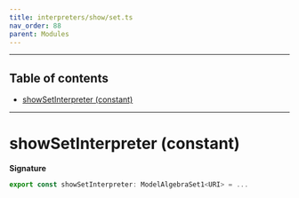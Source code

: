 ```yaml
---
title: interpreters/show/set.ts
nav_order: 88
parent: Modules
---
```


---

<h2 class="text-delta">Table of contents</h2>

- [showSetInterpreter (constant)](#showsetinterpreter-constant)

---

# showSetInterpreter (constant)

**Signature**

```ts
export const showSetInterpreter: ModelAlgebraSet1<URI> = ...
```
